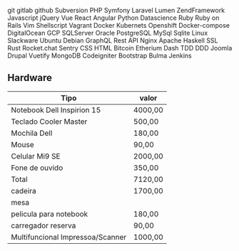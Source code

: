 git
gitlab
github
Subversion
PHP
Symfony
Laravel
Lumen
ZendFramework
Javascript
jQuery
Vue
React
Angular
Python
Datascience
Ruby
Ruby on Rails
Vim
Shellscript
Vagrant
Docker
Kubernets
Openshift
Docker-compose
DigitalOcean
GCP
SQLServer
Oracle
PostgreSQL
MySql
Sqlite
Linux
Slackware
Ubuntu
Debian
GraphQL
Rest API
Nginx
Apache
Haskell
SSL
Rust
Rocket.chat
Sentry
CSS
HTML
Bitcoin
Etherium
Dash
TDD
DDD
Joomla
Drupal
Vuetify
MongoDB
Codeigniter
Bootstrap
Bulma
Jenkins



## Hardware
|Tipo|valor|
-----|-----|
|Notebook Dell Inspirion 15 | 4000,00 |  
|Teclado Cooler Master| 500,00  |
|Mochila Dell | 180,00  |
|Mouse | 90,00  |
|Celular Mi9 SE | 2000,00 | 
|Fone de ouvido | 350,00  |
| Total | 7120,00 |
|cadeira| 1700,00|
|mesa||
|pelicula para notebook| 180,00|
|carregador reserva|90,00|
|Multifuncional Impressoa/Scanner|1000,00|




